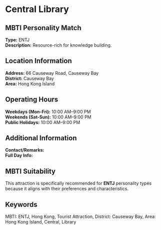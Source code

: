 # Central Library

## MBTI Personality Match
**Type:** ENTJ  
**Description:** Resource-rich for knowledge building.

## Location Information
**Address:** 66 Causeway Road, Causeway Bay  
**District:** Causeway Bay  
**Area:** Hong Kong Island

## Operating Hours
**Weekdays (Mon-Fri):** 10:00 AM–9:00 PM  
**Weekends (Sat-Sun):** 10:00 AM–9:00 PM  
**Public Holidays:** 10:00 AM–9:00 PM

## Additional Information
**Contact/Remarks:**   
**Full Day Info:** 

## MBTI Suitability
This attraction is specifically recommended for **ENTJ** personality types because it aligns with their preferences and characteristics.

## Keywords
MBTI: ENTJ, Hong Kong, Tourist Attraction, District: Causeway Bay, Area: Hong Kong Island, Central, Library
